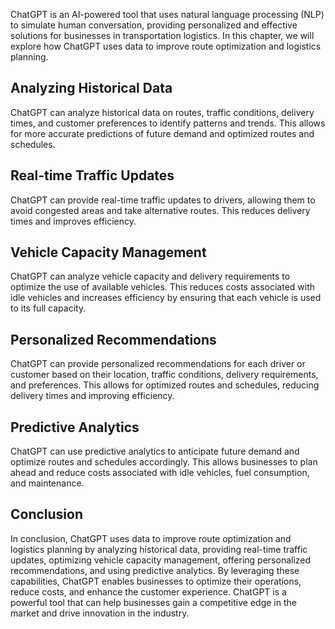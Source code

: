 
ChatGPT is an AI-powered tool that uses natural language processing (NLP) to simulate human conversation, providing personalized and effective solutions for businesses in transportation logistics. In this chapter, we will explore how ChatGPT uses data to improve route optimization and logistics planning.

Analyzing Historical Data
-------------------------

ChatGPT can analyze historical data on routes, traffic conditions, delivery times, and customer preferences to identify patterns and trends. This allows for more accurate predictions of future demand and optimized routes and schedules.

Real-time Traffic Updates
-------------------------

ChatGPT can provide real-time traffic updates to drivers, allowing them to avoid congested areas and take alternative routes. This reduces delivery times and improves efficiency.

Vehicle Capacity Management
---------------------------

ChatGPT can analyze vehicle capacity and delivery requirements to optimize the use of available vehicles. This reduces costs associated with idle vehicles and increases efficiency by ensuring that each vehicle is used to its full capacity.

Personalized Recommendations
----------------------------

ChatGPT can provide personalized recommendations for each driver or customer based on their location, traffic conditions, delivery requirements, and preferences. This allows for optimized routes and schedules, reducing delivery times and improving efficiency.

Predictive Analytics
--------------------

ChatGPT can use predictive analytics to anticipate future demand and optimize routes and schedules accordingly. This allows businesses to plan ahead and reduce costs associated with idle vehicles, fuel consumption, and maintenance.

Conclusion
----------

In conclusion, ChatGPT uses data to improve route optimization and logistics planning by analyzing historical data, providing real-time traffic updates, optimizing vehicle capacity management, offering personalized recommendations, and using predictive analytics. By leveraging these capabilities, ChatGPT enables businesses to optimize their operations, reduce costs, and enhance the customer experience. ChatGPT is a powerful tool that can help businesses gain a competitive edge in the market and drive innovation in the industry.

